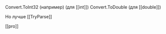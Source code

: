 Convert.ToInt32 (например) (для [[int]])
Convert.ToDouble (для [[double]])

Но лучше [[TryParse]]

[[pro]]
